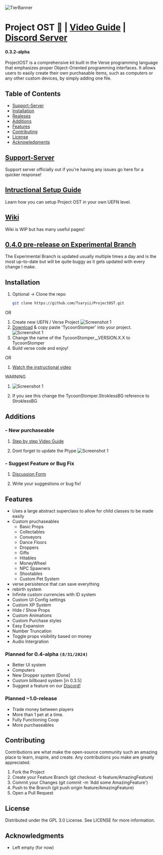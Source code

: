 ![TierBanner](https://github.com/user-attachments/assets/bf05d53f-bb8e-4571-9762-e61778cecac7)
# Project OST 🚀 | [Video Guide](https://www.youtube.com/watch?v=q2OvY_Gq5Bk&t=405s) | [Discord Server](https://discord.gg/R87aPX78Fa)

#### 0.3.2-alpha
ProjectOST is a comprehensive kit built in the Verse programming language that emphasizes proper Object-Oriented programming interfaces. It allows users to easily create their own purchasable items, such as computers or any other custom devices, by simply adding one file.




## Table of Contents


- [Support-Server](#support-server)
- [Installation](#installation)
- [Realeses](https://github.com/Tsaryii/ProjectOST/releases)
- [Additions](#additions)
- [Features](#features)
- [Contributing](#contributing)
- [License](#license)
- [Acknowledgments](#acknowledgments)

## [Support-Server](https://discord.gg/9nSeYugf)
Support server officially out if you're having any issues go here for a quicker response!


## [Intructional Setup Guide](https://www.youtube.com/watch?v=q2OvY_Gq5Bk)
Learn how you can setup Project OST in your own UEFN level.



## [Wiki](https://github.com/Tsaryii/ProjectOST/wiki)
Wiki is WIP but has many useful pages!


## [0.4.0 pre-release on Experimental Branch](https://github.com/Tsaryii/ProjectOST-dev/tree/main)
The Experimental Branch is updated usually multiple times a day and is the most up-to-date but will be quite buggy as it gets updated with every change I make.



## Installation

1. Optional -> Clone the repo
   ```sh
   git clone https://github.com/Tsaryii/ProjectOST.git

OR

1. Create new UEFN / Verse Project
    ![Screenshot 1](./Images/CreateUEFN.png)
2. [Download](https://github.com/Tsaryii/ProjectOST/archive/refs/heads/main.zip) & copy paste 'TycoonStomper' into your project.
    ![Screenshot 1](./Images/TycoonStomper.png)
3. Change the name of the TycoonStomper__VERSION.X.X to TycoonStomper
4. Build verse code and enjoy!

OR
   1. [Watch the instructional video](https://www.youtube.com/watch?v=q2OvY_Gq5Bk)

WARNING
   1. ![Screenshot 1](./Images/warning.png)

   2. If you see this change the TycoonStomper.StroklessBG reference to StroklessBG
   

## Additions
### - New purchaseable

1. [Step by step Video Guide](https://www.youtube.com/watch?v=ojgnbpQiWuU)
    
2. Dont forget to update the Ptype
    ![Screenshot 1](./Images/DontForget.png)
### - Suggest Feature or Bug Fix
1. [Discussion Form](https://github.com/Tsaryii/ProjectOST/discussions/1)

2. Write your suggestions or bug fix! 





## Features

- Uses a large abstract superclass to allow for child classes to be made easily
- Custom pruchaseables
  - Basic Props
  - Collectables
  - Conveyors
  - Dance Floors
  - Droppers
  - Gifts
  - Hitables
  - MoneyWheel
  - NPC Spawners
  - Shootables
  - Custom Pet System
- verse persistence that can save everything
- rebirth system
- Infinite custom currencies with ID system
- Custom UI Config settings
- Custom XP System
- Hide / Show Props
- Custom Animations
- Custom Purchase styles
- Easy Expansion
- Number Truncation
- Toggle props visibility based on money
- Audio Intergration

### Planned for 0.4-alpha `(8/31/2024)`
- Better UI system
- Computers 
- New Dropper system [Done]
- Custom billboard system [in 0.3.5]
- Suggest a feature on our [Discord!](https://discord.gg/R87aPX78Fa)

### Planned ~1.0-release
- Trade money between players 
- More than 1 pet at a time. 
- Fully Functioning Coop
- More purchaseables

## Contributing

Contributions are what make the open-source community such an amazing place to learn, inspire, and create. Any contributions you make are greatly appreciated.

1. Fork the Project
2. Create your Feature Branch (git checkout -b feature/AmazingFeature)
3. Commit your Changes (git commit -m 'Add some AmazingFeature')
4. Push to the Branch (git push origin feature/AmazingFeature)
5. Open a Pull Request


## License
Distributed under the GPL 3.0 License. See LICENSE for more information.

## Acknowledgments
- Left empty (for now)
